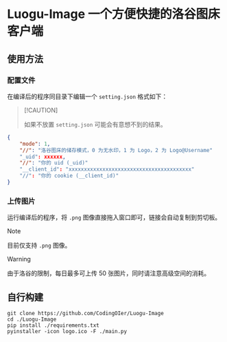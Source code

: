 # Luogu-Image 一个方便快捷的洛谷图床客户端

## 使用方法

### 配置文件

在编译后的程序同目录下编辑一个 `setting.json` 格式如下：

>  [!CAUTION]
>
> 如果不放置 `setting.json` 可能会有意想不到的结果。

```json
{
    "mode": 1,
    "//": "洛谷图床的储存模式，0 为无水印，1 为 Logo，2 为 Logo@Username"
    "_uid": xxxxxx,
    "//": "你的 uid (_uid)"
    "__client_id": "xxxxxxxxxxxxxxxxxxxxxxxxxxxxxxxxxxxxxxxx"
    "//": "你的 cookie (__client_id)"
}
```

### 上传图片

运行编译后的程序，将 `.png` 图像直接拖入窗口即可，链接会自动复制到剪切板。

> [!NOTE]
>
> 目前仅支持 `.png` 图像。

> [!WARNING]
>
> 由于洛谷的限制，每日最多可上传 50 张图片，同时请注意高级空间的消耗。

## 自行构建

```shel
git clone https://github.com/CodingOIer/Luogu-Image
cd ./Luogu-Image
pip install ./requirements.txt
pyinstaller -icon logo.ico -F ./main.py
```